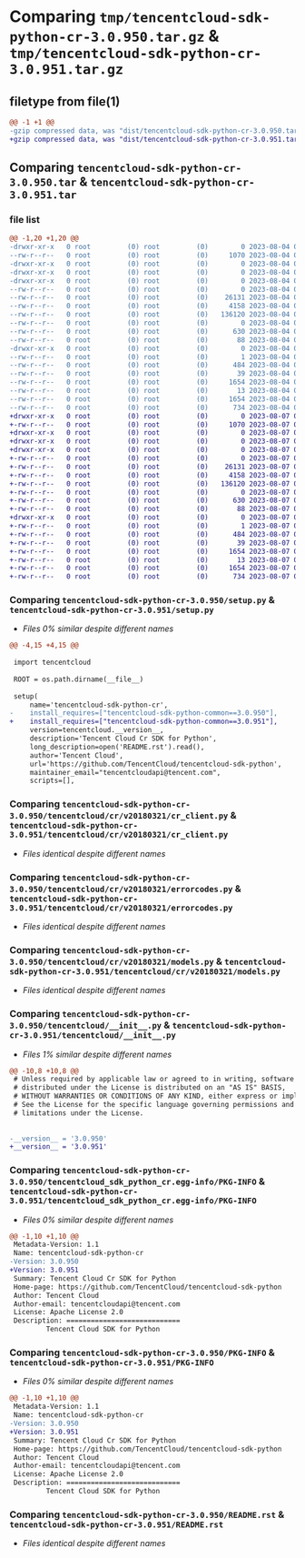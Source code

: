 # Comparing `tmp/tencentcloud-sdk-python-cr-3.0.950.tar.gz` & `tmp/tencentcloud-sdk-python-cr-3.0.951.tar.gz`

## filetype from file(1)

```diff
@@ -1 +1 @@
-gzip compressed data, was "dist/tencentcloud-sdk-python-cr-3.0.950.tar", last modified: Fri Aug  4 00:23:58 2023, max compression
+gzip compressed data, was "dist/tencentcloud-sdk-python-cr-3.0.951.tar", last modified: Mon Aug  7 00:23:54 2023, max compression
```

## Comparing `tencentcloud-sdk-python-cr-3.0.950.tar` & `tencentcloud-sdk-python-cr-3.0.951.tar`

### file list

```diff
@@ -1,20 +1,20 @@
-drwxr-xr-x   0 root         (0) root         (0)        0 2023-08-04 00:23:58.000000 tencentcloud-sdk-python-cr-3.0.950/
--rw-r--r--   0 root         (0) root         (0)     1070 2023-08-04 00:23:58.000000 tencentcloud-sdk-python-cr-3.0.950/setup.py
-drwxr-xr-x   0 root         (0) root         (0)        0 2023-08-04 00:23:58.000000 tencentcloud-sdk-python-cr-3.0.950/tencentcloud/
-drwxr-xr-x   0 root         (0) root         (0)        0 2023-08-04 00:23:58.000000 tencentcloud-sdk-python-cr-3.0.950/tencentcloud/cr/
-drwxr-xr-x   0 root         (0) root         (0)        0 2023-08-04 00:23:58.000000 tencentcloud-sdk-python-cr-3.0.950/tencentcloud/cr/v20180321/
--rw-r--r--   0 root         (0) root         (0)        0 2023-08-04 00:23:58.000000 tencentcloud-sdk-python-cr-3.0.950/tencentcloud/cr/v20180321/__init__.py
--rw-r--r--   0 root         (0) root         (0)    26131 2023-08-04 00:23:58.000000 tencentcloud-sdk-python-cr-3.0.950/tencentcloud/cr/v20180321/cr_client.py
--rw-r--r--   0 root         (0) root         (0)     4158 2023-08-04 00:23:58.000000 tencentcloud-sdk-python-cr-3.0.950/tencentcloud/cr/v20180321/errorcodes.py
--rw-r--r--   0 root         (0) root         (0)   136120 2023-08-04 00:23:58.000000 tencentcloud-sdk-python-cr-3.0.950/tencentcloud/cr/v20180321/models.py
--rw-r--r--   0 root         (0) root         (0)        0 2023-08-04 00:23:58.000000 tencentcloud-sdk-python-cr-3.0.950/tencentcloud/cr/__init__.py
--rw-r--r--   0 root         (0) root         (0)      630 2023-08-04 00:23:58.000000 tencentcloud-sdk-python-cr-3.0.950/tencentcloud/__init__.py
--rw-r--r--   0 root         (0) root         (0)       88 2023-08-04 00:23:58.000000 tencentcloud-sdk-python-cr-3.0.950/setup.cfg
-drwxr-xr-x   0 root         (0) root         (0)        0 2023-08-04 00:23:58.000000 tencentcloud-sdk-python-cr-3.0.950/tencentcloud_sdk_python_cr.egg-info/
--rw-r--r--   0 root         (0) root         (0)        1 2023-08-04 00:23:58.000000 tencentcloud-sdk-python-cr-3.0.950/tencentcloud_sdk_python_cr.egg-info/dependency_links.txt
--rw-r--r--   0 root         (0) root         (0)      484 2023-08-04 00:23:58.000000 tencentcloud-sdk-python-cr-3.0.950/tencentcloud_sdk_python_cr.egg-info/SOURCES.txt
--rw-r--r--   0 root         (0) root         (0)       39 2023-08-04 00:23:58.000000 tencentcloud-sdk-python-cr-3.0.950/tencentcloud_sdk_python_cr.egg-info/requires.txt
--rw-r--r--   0 root         (0) root         (0)     1654 2023-08-04 00:23:58.000000 tencentcloud-sdk-python-cr-3.0.950/tencentcloud_sdk_python_cr.egg-info/PKG-INFO
--rw-r--r--   0 root         (0) root         (0)       13 2023-08-04 00:23:58.000000 tencentcloud-sdk-python-cr-3.0.950/tencentcloud_sdk_python_cr.egg-info/top_level.txt
--rw-r--r--   0 root         (0) root         (0)     1654 2023-08-04 00:23:58.000000 tencentcloud-sdk-python-cr-3.0.950/PKG-INFO
--rw-r--r--   0 root         (0) root         (0)      734 2023-08-04 00:23:58.000000 tencentcloud-sdk-python-cr-3.0.950/README.rst
+drwxr-xr-x   0 root         (0) root         (0)        0 2023-08-07 00:23:54.000000 tencentcloud-sdk-python-cr-3.0.951/
+-rw-r--r--   0 root         (0) root         (0)     1070 2023-08-07 00:23:54.000000 tencentcloud-sdk-python-cr-3.0.951/setup.py
+drwxr-xr-x   0 root         (0) root         (0)        0 2023-08-07 00:23:54.000000 tencentcloud-sdk-python-cr-3.0.951/tencentcloud/
+drwxr-xr-x   0 root         (0) root         (0)        0 2023-08-07 00:23:54.000000 tencentcloud-sdk-python-cr-3.0.951/tencentcloud/cr/
+drwxr-xr-x   0 root         (0) root         (0)        0 2023-08-07 00:23:54.000000 tencentcloud-sdk-python-cr-3.0.951/tencentcloud/cr/v20180321/
+-rw-r--r--   0 root         (0) root         (0)        0 2023-08-07 00:23:54.000000 tencentcloud-sdk-python-cr-3.0.951/tencentcloud/cr/v20180321/__init__.py
+-rw-r--r--   0 root         (0) root         (0)    26131 2023-08-07 00:23:54.000000 tencentcloud-sdk-python-cr-3.0.951/tencentcloud/cr/v20180321/cr_client.py
+-rw-r--r--   0 root         (0) root         (0)     4158 2023-08-07 00:23:54.000000 tencentcloud-sdk-python-cr-3.0.951/tencentcloud/cr/v20180321/errorcodes.py
+-rw-r--r--   0 root         (0) root         (0)   136120 2023-08-07 00:23:54.000000 tencentcloud-sdk-python-cr-3.0.951/tencentcloud/cr/v20180321/models.py
+-rw-r--r--   0 root         (0) root         (0)        0 2023-08-07 00:23:54.000000 tencentcloud-sdk-python-cr-3.0.951/tencentcloud/cr/__init__.py
+-rw-r--r--   0 root         (0) root         (0)      630 2023-08-07 00:23:54.000000 tencentcloud-sdk-python-cr-3.0.951/tencentcloud/__init__.py
+-rw-r--r--   0 root         (0) root         (0)       88 2023-08-07 00:23:54.000000 tencentcloud-sdk-python-cr-3.0.951/setup.cfg
+drwxr-xr-x   0 root         (0) root         (0)        0 2023-08-07 00:23:54.000000 tencentcloud-sdk-python-cr-3.0.951/tencentcloud_sdk_python_cr.egg-info/
+-rw-r--r--   0 root         (0) root         (0)        1 2023-08-07 00:23:54.000000 tencentcloud-sdk-python-cr-3.0.951/tencentcloud_sdk_python_cr.egg-info/dependency_links.txt
+-rw-r--r--   0 root         (0) root         (0)      484 2023-08-07 00:23:54.000000 tencentcloud-sdk-python-cr-3.0.951/tencentcloud_sdk_python_cr.egg-info/SOURCES.txt
+-rw-r--r--   0 root         (0) root         (0)       39 2023-08-07 00:23:54.000000 tencentcloud-sdk-python-cr-3.0.951/tencentcloud_sdk_python_cr.egg-info/requires.txt
+-rw-r--r--   0 root         (0) root         (0)     1654 2023-08-07 00:23:54.000000 tencentcloud-sdk-python-cr-3.0.951/tencentcloud_sdk_python_cr.egg-info/PKG-INFO
+-rw-r--r--   0 root         (0) root         (0)       13 2023-08-07 00:23:54.000000 tencentcloud-sdk-python-cr-3.0.951/tencentcloud_sdk_python_cr.egg-info/top_level.txt
+-rw-r--r--   0 root         (0) root         (0)     1654 2023-08-07 00:23:54.000000 tencentcloud-sdk-python-cr-3.0.951/PKG-INFO
+-rw-r--r--   0 root         (0) root         (0)      734 2023-08-07 00:23:54.000000 tencentcloud-sdk-python-cr-3.0.951/README.rst
```

### Comparing `tencentcloud-sdk-python-cr-3.0.950/setup.py` & `tencentcloud-sdk-python-cr-3.0.951/setup.py`

 * *Files 0% similar despite different names*

```diff
@@ -4,15 +4,15 @@
 
 import tencentcloud
 
 ROOT = os.path.dirname(__file__)
 
 setup(
     name='tencentcloud-sdk-python-cr',
-    install_requires=["tencentcloud-sdk-python-common==3.0.950"],
+    install_requires=["tencentcloud-sdk-python-common==3.0.951"],
     version=tencentcloud.__version__,
     description='Tencent Cloud Cr SDK for Python',
     long_description=open('README.rst').read(),
     author='Tencent Cloud',
     url='https://github.com/TencentCloud/tencentcloud-sdk-python',
     maintainer_email="tencentcloudapi@tencent.com",
     scripts=[],
```

### Comparing `tencentcloud-sdk-python-cr-3.0.950/tencentcloud/cr/v20180321/cr_client.py` & `tencentcloud-sdk-python-cr-3.0.951/tencentcloud/cr/v20180321/cr_client.py`

 * *Files identical despite different names*

### Comparing `tencentcloud-sdk-python-cr-3.0.950/tencentcloud/cr/v20180321/errorcodes.py` & `tencentcloud-sdk-python-cr-3.0.951/tencentcloud/cr/v20180321/errorcodes.py`

 * *Files identical despite different names*

### Comparing `tencentcloud-sdk-python-cr-3.0.950/tencentcloud/cr/v20180321/models.py` & `tencentcloud-sdk-python-cr-3.0.951/tencentcloud/cr/v20180321/models.py`

 * *Files identical despite different names*

### Comparing `tencentcloud-sdk-python-cr-3.0.950/tencentcloud/__init__.py` & `tencentcloud-sdk-python-cr-3.0.951/tencentcloud/__init__.py`

 * *Files 1% similar despite different names*

```diff
@@ -10,8 +10,8 @@
 # Unless required by applicable law or agreed to in writing, software
 # distributed under the License is distributed on an "AS IS" BASIS,
 # WITHOUT WARRANTIES OR CONDITIONS OF ANY KIND, either express or implied.
 # See the License for the specific language governing permissions and
 # limitations under the License.
 
 
-__version__ = '3.0.950'
+__version__ = '3.0.951'
```

### Comparing `tencentcloud-sdk-python-cr-3.0.950/tencentcloud_sdk_python_cr.egg-info/PKG-INFO` & `tencentcloud-sdk-python-cr-3.0.951/tencentcloud_sdk_python_cr.egg-info/PKG-INFO`

 * *Files 0% similar despite different names*

```diff
@@ -1,10 +1,10 @@
 Metadata-Version: 1.1
 Name: tencentcloud-sdk-python-cr
-Version: 3.0.950
+Version: 3.0.951
 Summary: Tencent Cloud Cr SDK for Python
 Home-page: https://github.com/TencentCloud/tencentcloud-sdk-python
 Author: Tencent Cloud
 Author-email: tencentcloudapi@tencent.com
 License: Apache License 2.0
 Description: ============================
         Tencent Cloud SDK for Python
```

### Comparing `tencentcloud-sdk-python-cr-3.0.950/PKG-INFO` & `tencentcloud-sdk-python-cr-3.0.951/PKG-INFO`

 * *Files 0% similar despite different names*

```diff
@@ -1,10 +1,10 @@
 Metadata-Version: 1.1
 Name: tencentcloud-sdk-python-cr
-Version: 3.0.950
+Version: 3.0.951
 Summary: Tencent Cloud Cr SDK for Python
 Home-page: https://github.com/TencentCloud/tencentcloud-sdk-python
 Author: Tencent Cloud
 Author-email: tencentcloudapi@tencent.com
 License: Apache License 2.0
 Description: ============================
         Tencent Cloud SDK for Python
```

### Comparing `tencentcloud-sdk-python-cr-3.0.950/README.rst` & `tencentcloud-sdk-python-cr-3.0.951/README.rst`

 * *Files identical despite different names*

